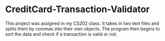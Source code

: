 # CreditCard-Transaction-Validator

This project was assigned in my CS202 class. 
It takes in two text files and splits them by commas into their own objects. 
The program then begins to sort the data and check if a transaction is valid or not.
